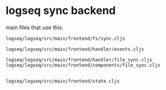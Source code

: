 # logseq sync backend


main files that use this:


```
logseq/logseq/src/main/frontend/fs/sync.cljs

logseq/logseq/src/main/frontend/handler/events.cljs

logseq/logseq/src/main/frontend/handler/file_sync.cljs
logseq/logseq/src/main/frontend/components/file_sync.cljs


logseq/logseq/src/main/frontend/state.cljs
```
